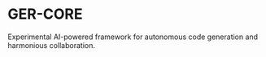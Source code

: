 # GER-CORE
 Experimental AI-powered framework for autonomous code generation and harmonious collaboration.
